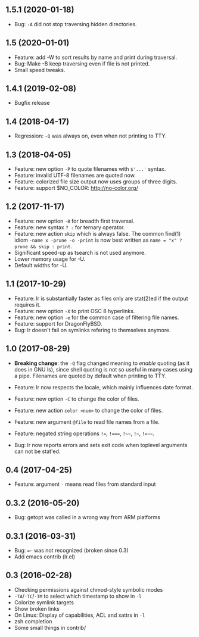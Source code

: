 ## 1.5.1 (2020-01-18)

* Bug: `-A` did not stop traversing hidden directories.

## 1.5 (2020-01-01)

* Feature: add -W to sort results by name and print during traversal.
* Bug: Make -B keep traversing even if file is not printed.
* Small speed tweaks.

## 1.4.1 (2019-02-08)

* Bugfix release

## 1.4 (2018-04-17)

* Regression: `-Q` was always on, even when not printing to TTY.

## 1.3 (2018-04-05)

* Feature: new option `-P` to quote filenames with `$'...'` syntax.
* Feature: invalid UTF-8 filenames are quoted now.
* Feature: colorized file size output now uses groups of three digits.
* Feature: support $NO_COLOR: http://no-color.org/

## 1.2 (2017-11-17)

* Feature: new option `-B` for breadth first traversal.
* Feature: new syntax `? :` for ternary operator.
* Feature: new action `skip` which is always false.
  The common find(1) idiom `-name x -prune -o -print`
  is now best written as `name = "x" ? prune && skip : print`.
* Significant speed-up as tsearch is not used anymore.
* Lower memory usage for -U.
* Default widths for -U.

## 1.1 (2017-10-29)

* Feature: lr is substantially faster as files only are stat(2)ed if
  the output requires it.
* Feature: new option `-X` to print OSC 8 hyperlinks.
* Feature: new option `-e` for the common case of filtering file names.
* Feature: support for DragonFlyBSD.
* Bug: lr doesn't fail on symlinks refering to themselves anymore.

## 1.0 (2017-08-29)

* **Breaking change**: the `-Q` flag changed meaning to *enable* quoting
  (as it does in GNU ls), since shell quoting is not so useful in many
  cases using a pipe.  Filenames are quoted by default when printing
  to TTY.

* Feature: lr now respects the locale, which mainly influences date format.
* Feature: new option `-C` to change the color of files.
* Feature: new action `color <num>` to change the color of files.
* Feature: new argument `@file` to read file names from a file.
* Feature: negated string operations `!=`, `!===`, `!~~`, `!~`, `!=~~`.
* Bug: lr now reports errors and sets exit code when toplevel
  arguments can not be stat'ed.

## 0.4 (2017-04-25)

* Feature: argument `-` means read files from standard input

## 0.3.2 (2016-05-20)

* Bug: getopt was called in a wrong way from ARM platforms

## 0.3.1 (2016-03-31)

* Bug: `=~` was not recognized (broken since 0.3)
* Add emacs contrib (lr.el)

## 0.3 (2016-02-28)

* Checking permissions against chmod-style symbolic modes
* `-TA`/`-TC`/`-TM` to select which timestamp to show in `-l`
* Colorize symlink targets
* Show broken links
* On Linux: Display of capabilities, ACL and xattrs in `-l`
* zsh completion
* Some small things in contrib/

